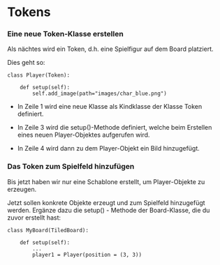 Tokens
=======

### Eine neue Token-Klasse erstellen

Als nächtes wird ein Token, d.h. eine Spielfigur auf dem Board platziert.

Dies geht so:

```
class Player(Token):

    def setup(self):
        self.add_image(path="images/char_blue.png")
```

  * In Zeile 1 wird eine neue Klasse als Kindklasse der Klasse Token definiert.
  
  * In Zeile 3 wird  die setup()-Methode definiert, 
  welche beim Erstellen eines neuen Player-Objektes aufgerufen wird.
  
  * In Zeile 4 wird dann zu dem Player-Objekt ein Bild hinzugefügt.

### Das Token zum Spielfeld hinzufügen


  Bis jetzt haben wir nur eine Schablone erstellt, um Player-Objekte zu erzeugen.
  
  Jetzt sollen konkrete Objekte erzeugt und zum Spielfeld hinzugefügt werden.
    Ergänze dazu die setup() - Methode der Board-Klasse, die du zuvor erstellt hast:

```
class MyBoard(TiledBoard):

    def setup(self):
        ...
        player1 = Player(position = (3, 3))
```


